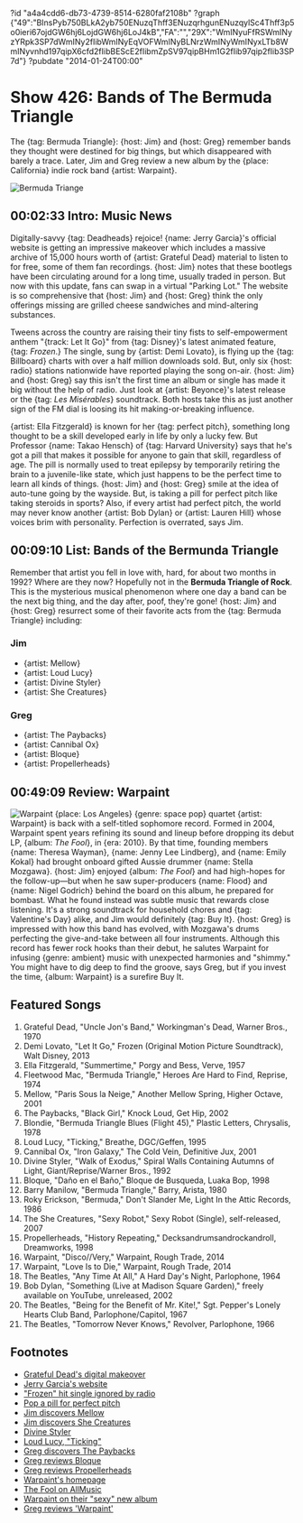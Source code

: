 ?id "a4a4cdd6-db73-4739-8514-6280faf2108b"
?graph {"49":"BInsPyb750BLkA2yb750ENuzqThff3ENuzqrhgunENuzqylSc4Thff3p5o0ieri67ojdGW6hj6LojdGW6hj6LoJ4kB","FA":"","29X":"WmINyuFfRSWmINyzYRpk3SP7dWmINy2fIibWmINyEqVOFWmINyBLNrzWmINyWmINyxLTb8WmINyvnhd197qipX6cfd2fIibBEScE2fIibmZpSV97qipBHm1G2fIib97qip2fIib3SP7d"}
?pubdate "2014-01-24T00:00"

# Show 426: Bands of The Bermuda Triangle

The {tag: Bermuda Triangle}: {host: Jim} and {host: Greg} remember bands they thought were destined for big things, but which disappeared with barely a trace. Later, Jim and Greg review a new album by the {place: California} indie rock band {artist: Warpaint}.

![Bermuda Triange](https://static.soundopinions.org/images/2014/bermudatriangle.jpg)

## 00:02:33 Intro: Music News
Digitally-savvy {tag: Deadheads} rejoice! {name: Jerry Garcia}'s official website is getting an impressive makeover which includes a massive archive of 15,000 hours worth of {artist: Grateful Dead} material to listen to for free, some of them fan recordings. {host: Jim} notes that these bootlegs have been circulating around for a long time, usually traded in person. But now with this update, fans can swap in a virtual "Parking Lot." The website is so comprehensive that {host: Jim} and {host: Greg} think the only offerings missing are grilled cheese sandwiches and mind-altering substances.

Tweens across the country are raising their tiny fists to self-empowerment anthem "{track: Let It Go}" from {tag: Disney}'s latest animated feature, {tag: *Frozen*.} The single, sung by {artist: Demi Lovato}, is flying up the {tag: Billboard} charts with over a half million downloads sold. But, only six {host: radio} stations nationwide have reported playing the song on-air. {host: Jim} and {host: Greg} say this isn't the first time an album or single has made it big without the help of radio. Just look at {artist: Beyonce}'s latest release or the {tag: *Les Misérables*} soundtrack. Both hosts take this as just another sign of the FM dial is loosing its hit making-or-breaking influence.

{artist: Ella Fitzgerald} is known for her {tag: perfect pitch}, something long thought to be a skill developed early in life by only a lucky few. But Professor {name: Takao Hensch} of {tag: Harvard University} says that he's got a pill that makes it possible for anyone to gain that skill, regardless of age. The pill is normally used to treat epilepsy by temporarily retiring the brain to a juvenile-like state, which just happens to be the perfect time to learn all kinds of things. {host: Jim} and {host: Greg} smile at the idea of auto-tune going by the wayside. But, is taking a pill for perfect pitch like taking steroids in sports? Also, if every artist had perfect pitch, the world may never know another {artist: Bob Dylan} or {artist: Lauren Hill} whose voices brim with personality. Perfection is overrated, says Jim. 

## 00:09:10 List: Bands of the Bermunda Triangle
Remember that artist you fell in love with, hard, for about two months in 1992? Where are they now? Hopefully not in the **Bermuda Triangle of Rock**. This is the mysterious musical phenomenon where one day a band can be the next big thing, and the day after, poof, they're gone! {host: Jim} and {host: Greg} resurrect some of their favorite acts from the {tag: Bermuda Triangle} including:

### Jim 
- {artist: Mellow}
- {artist: Loud Lucy}
- {artist: Divine Styler}
- {artist:  She Creatures}

### Greg
- {artist: The Paybacks}
- {artist: Cannibal Ox}
- {artist: Bloque}
- {artist: Propellerheads}

## 00:49:09 Review: Warpaint
![Warpaint](https://static.soundopinions.org/assets/426/29X0.jpg)
{place: Los Angeles} {genre: space pop} quartet {artist: Warpaint} is back with a self-titled sophomore record. Formed in 2004, Warpaint spent years refining its sound and lineup before dropping its debut LP, {album: *The Fool*}, in {era: 2010}. By that time, founding members {name: Theresa Wayman}, {name: Jenny Lee Lindberg}, and {name: Emily Kokal} had brought onboard gifted Aussie drummer {name: Stella Mozgawa}. {host: Jim} enjoyed {album: *The Fool*} and had high-hopes for the follow-up—but when he saw super-producers {name: Flood} and {name: Nigel Godrich} behind the board on this album, he prepared for bombast. What he found instead was subtle music that rewards close listening. It's a strong soundtrack for household chores and {tag: Valentine's Day} alike, and Jim would definitely {tag: Buy It}. {host: Greg} is impressed with how this band has evolved, with Mozgawa's drums perfecting the give-and-take between all four instruments. Although this record has fewer rock hooks than their debut, he salutes Warpaint for infusing {genre: ambient} music with unexpected harmonies and "shimmy." You might have to dig deep to find the groove, says Greg, but if you invest the time, {album: Warpaint} is a surefire Buy It.

## Featured Songs
1. Grateful Dead, "Uncle Jon's Band," Workingman's Dead, Warner Bros., 1970
1. Demi Lovato, "Let It Go," Frozen (Original Motion Picture Soundtrack), Walt Disney, 2013
1. Ella Fitzgerald, "Summertime," Porgy and Bess, Verve, 1957
1. Fleetwood Mac, "Bermuda Triangle," Heroes Are Hard to Find, Reprise, 1974
1. Mellow, "Paris Sous la Neige," Another Mellow Spring, Higher Octave, 2001
1. The Paybacks, "Black Girl," Knock Loud, Get Hip, 2002
1. Blondie, "Bermuda Triangle Blues (Flight 45)," Plastic Letters, Chrysalis, 1978
1. Loud Lucy, "Ticking," Breathe, DGC/Geffen, 1995
1. Cannibal Ox, "Iron Galaxy," The Cold Vein, Definitive Jux, 2001
1. Divine Styler, "Walk of Exodus," Spiral Walls Containing Autumns of Light, Giant/Reprise/Warner Bros., 1992
1. Bloque, "Daño en el Baño," Bloque de Busqueda, Luaka Bop, 1998
1. Barry Manilow, "Bermuda Triangle," Barry, Arista, 1980
1. Roky Erickson, "Bermuda," Don't Slander Me, Light In the Attic Records, 1986
1. The She Creatures, "Sexy Robot," Sexy Robot (Single), self-released, 2007
1. Propellerheads, "History Repeating," Decksandrumsandrockandroll, Dreamworks, 1998
1. Warpaint, "Disco//Very," Warpaint, Rough Trade, 2014
1. Warpaint, "Love Is to Die," Warpaint, Rough Trade, 2014
1. The Beatles, "Any Time At All," A Hard Day's Night, Parlophone, 1964
1. Bob Dylan, "Something (Live at Madison Square Garden)," freely available on YouTube, unreleased, 2002
1. The Beatles, "Being for the Benefit of Mr. Kite!," Sgt. Pepper's Lonely Hearts Club Band, Parlophone/Capitol, 1967
1. The Beatles, "Tomorrow Never Knows," Revolver, Parlophone, 1966

## Footnotes
- [Grateful Dead's digital makeover](http://www.rollingstone.com/music/news/jerry-garcia-gets-a-digital-makeover-20140117)
- [Jerry Garcia's website](http://jerrygarcia.com/)
- ["Frozen" hit single ignored by radio](http://www.billboard.com/biz/articles/news/radio/5876982/frozen-the-no-1-album-thats-been-ignored-by-radio)
- [Pop a pill for perfect pitch](http://www.npr.org/2014/01/04/259552442/want-perfect-pitch-you-could-pop-a-pill-for-that)
- [Jim discovers Mellow](http://www.jimdero.com/News2001/NewsSXSW2mar19.htm)
- [Jim discovers She Creatures](http://www.jimdero.com/News%202009/SXSWFemme.htm)
- [Divine Styler](http://www.allmusic.com/artist/divine-styler-mn0000178513)
- [Loud Lucy, "Ticking"](http://www.youtube.com/watch?v=iTGtcLZkU9c)
- [Greg discovers The Paybacks](http://articles.chicagotribune.com/2007-03-09/entertainment/0703080409_1_band-southwest-music-self-releasing)
- [Greg reviews Bloque](http://articles.chicagotribune.com/1998-10-11/news/9810110275_1_bloque-rock-en-espanol-bands-luaka-bop)
- [Greg reviews Propellerheads](http://articles.chicagotribune.com/1998-04-26/news/9804260375_1_la-soul-jungle-brothers-shirley-bassey)
- [Warpaint's homepage](http://warpaintwarpaint.com/)
- [The Fool on AllMusic](http://www.allmusic.com/album/the-fool-mw0002048627)
- [Warpaint on their "sexy" new album](http://www.theguardian.com/music/2014/jan/11/warpaint-sexy-new-album)
- [Greg reviews 'Warpaint'](http://www.chicagotribune.com/entertainment/music/turnitup/chi-warpaint-review-kot-20140121,0,5729270.column)
